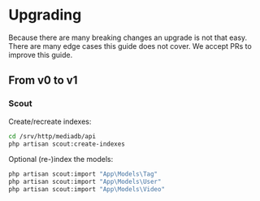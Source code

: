 # Upgrading

Because there are many breaking changes an upgrade is not that easy. There are many edge cases this guide does not cover. We accept PRs to improve this guide.

## From v0 to v1

### Scout

Create/recreate indexes:

```bash
cd /srv/http/mediadb/api
php artisan scout:create-indexes
```

Optional (re-)index the models:

```bash
php artisan scout:import "App\Models\Tag"
php artisan scout:import "App\Models\User"
php artisan scout:import "App\Models\Video"
```
